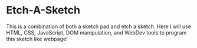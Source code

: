 # Etch-A-Sketch
This is a combination of both a sketch pad and etch a sketch. Here I will use HTML, CSS, JavaScript, DOM manipulation, and WebDev tools to program this sketch like webpage!
